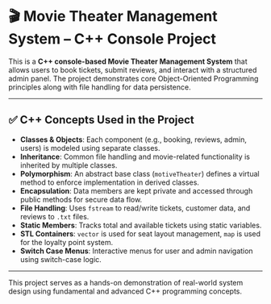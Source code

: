 
# 🎬 Movie Theater Management System – C++ Console Project

This is a **C++ console-based Movie Theater Management System** that allows users to book tickets, submit reviews, and interact with a structured admin panel. The project demonstrates core Object-Oriented Programming principles along with file handling for data persistence.

---

## ✅ C++ Concepts Used in the Project

- **Classes & Objects**: Each component (e.g., booking, reviews, admin, users) is modeled using separate classes.
- **Inheritance**: Common file handling and movie-related functionality is inherited by multiple classes.
- **Polymorphism**: An abstract base class (`motiveTheater`) defines a virtual method to enforce implementation in derived classes.
- **Encapsulation**: Data members are kept private and accessed through public methods for secure data flow.
- **File Handling**: Uses `fstream` to read/write tickets, customer data, and reviews to `.txt` files.
- **Static Members**: Tracks total and available tickets using static variables.
- **STL Containers**: `vector` is used for seat layout management, `map` is used for the loyalty point system.
- **Switch Case Menus**: Interactive menus for user and admin navigation using switch-case logic.

---

This project serves as a hands-on demonstration of real-world system design using fundamental and advanced C++ programming concepts.
